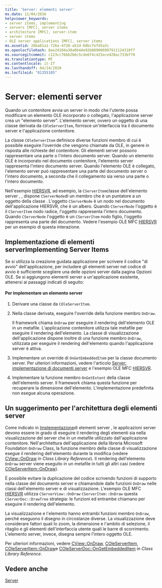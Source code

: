 ```yaml
---
title: 'Server: elementi server'
ms.date: 11/04/2016
helpviewer_keywords:
- server items, implementing
- servers [MFC], server items
- architecture [MFC], server-item
- server items
- OLE server applications [MFC], server items
ms.assetid: 28ba81a1-726a-4728-a52d-68bc7efd5a3c
ms.openlocfilehash: 8ae24104a30a0b44e92b889006907911124310f7
ms.sourcegitcommit: c123cc76bb2b6c5cde6f4c425ece420ac733bf70
ms.translationtype: MT
ms.contentlocale: it-IT
ms.lasthandoff: 04/14/2020
ms.locfileid: "81355105"
---
```

# <a name="servers-server-items"></a>Server: elementi server

Quando un contenitore avvia un server in modo che l'utente possa modificare un elemento OLE incorporato o collegato, l'applicazione server crea un "elemento server". L'elemento server, ovvero un oggetto di una classe derivata da `COleServerItem`, fornisce un'interfaccia tra il documento server e l'applicazione contenitore.

La classe `COleServerItem` definisce diverse funzioni membro di cui è possibile eseguire l'override che vengono chiamate da OLE, in genere in risposta alle richieste del contenitore. Gli elementi server possono rappresentare una parte o l'intero documento server. Quando un elemento OLE è incorporato nel documento contenitore, l'elemento server rappresenta l'intero documento server. Quando l'elemento OLE è collegato, l'elemento server può rappresentare una parte del documento server o l'intero documento, a seconda che il collegamento sia verso una parte o l'intero documento.

Nell'esempio [HIERSVR,](../overview/visual-cpp-samples.md) ad esempio, la `CServerItem`classe dell'elemento server , , dispone `CServerNode`di un membro che è un puntatore a un oggetto della classe . L'oggetto `CServerNode` è un nodo nel documento dell'applicazione HIERSVR, che è un albero. Quando `CServerNode` l'oggetto è il `CServerItem` nodo radice, l'oggetto rappresenta l'intero documento. Quando `CServerNode` l'oggetto è un `CServerItem` nodo figlio, l'oggetto rappresenta una parte del documento. Vedere l'esempio OLE MFC [HIERSVR](../overview/visual-cpp-samples.md) per un esempio di questa interazione.

## <a name="implementing-server-items"></a><a name="_core_implementing_server_items"></a>Implementazione di elementi serverImplementing Server Items

Se si utilizza la creazione guidata applicazione per scrivere il codice "di avvio" dell'applicazione, per includere gli elementi server nel codice di avvio è sufficiente scegliere una delle opzioni server dalla pagina Opzioni OLE. Se si aggiungono elementi server a un'applicazione esistente, attenersi ai passaggi indicati di seguito:

#### <a name="to-implement-a-server-item"></a>Per implementare un elemento server

1. Derivare una classe da `COleServerItem`.

1. Nella classe derivata, eseguire l'override della funzione membro `OnDraw`.

   Il framework chiama `OnDraw` per eseguire il rendering dell'elemento OLE in un metafile. L'applicazione contenitore utilizza tale metafile per eseguire il rendering dell'elemento. La classe di visualizzazione dell'applicazione dispone inoltre di una funzione membro `OnDraw`, utilizzata per eseguire il rendering dell'elemento quando l'applicazione server è attiva.

1. Implementare un override di `OnGetEmbeddedItem` per la classe documento server. Per ulteriori informazioni, vedere l'articolo [Server: implementazione di documenti server](../mfc/servers-implementing-server-documents.md) e l'esempio OLE MFC [HIERSVR](../overview/visual-cpp-samples.md).

1. Implementare la funzione membro `OnGetExtent` della classe dell'elemento server. Il framework chiama questa funzione per recuperare la dimensione dell'elemento. L'implementazione predefinita non esegue alcuna operazione.

## <a name="a-tip-for-server-item-architecture"></a><a name="_core_a_tip_for_server.2d.item_architecture"></a>Un suggerimento per l'architettura degli elementi server

Come indicato in [Implementazione](#_core_implementing_server_items)di elementi server , le applicazioni server devono essere in grado di eseguire il rendering degli elementi sia nella visualizzazione del server che in un metafile utilizzato dall'applicazione contenitore. Nell'architettura dell'applicazione della libreria Microsoft Foundation `OnDraw` Class, la funzione membro della classe di visualizzazione esegue il rendering dell'elemento durante la modifica (vedere [CView::OnDraw](../mfc/reference/cview-class.md#ondraw) in *Class Library Reference*). Il rendering dell'elemento `OnDraw` server viene eseguito in un metafile in tutti gli altri casi (vedere [COleServerItem::OnDraw](../mfc/reference/coleserveritem-class.md#ondraw)).

È possibile evitare la duplicazione del codice scrivendo funzioni di supporto nella classe del documento server e chiamandole dalle funzioni `OnDraw` nelle classi dell'elemento server e di visualizzazione. L'esempio OLE MFC [HIERSVR](../overview/visual-cpp-samples.md) utilizza `CServerView::OnDraw` `CServerItem::OnDraw` questa `CServerDoc::DrawTree` strategia: le funzioni ed entrambe chiamano per eseguire il rendering dell'elemento.

La visualizzazione e l'elemento hanno entrambi funzioni membro `OnDraw`, perché eseguono il disegno in circostanze diverse. La visualizzazione deve considerare fattori quali lo zoom, la dimensione e l'ambito di selezione, il ritaglio e gli elementi dell'interfaccia utente quali le barre di scorrimento. L'elemento server, invece, disegna sempre l'intero oggetto OLE.

Per ulteriori informazioni, vedere [CView::OnDraw](../mfc/reference/cview-class.md#ondraw), [COleServerItem](../mfc/reference/coleserveritem-class.md), [COleServerItem::OnDraw](../mfc/reference/coleserveritem-class.md#ondraw)e [COleServerDoc::OnGetEmbeddedItem](../mfc/reference/coleserverdoc-class.md#ongetembeddeditem) in *Class Library Reference*.

## <a name="see-also"></a>Vedere anche

[Server](../mfc/servers.md)
